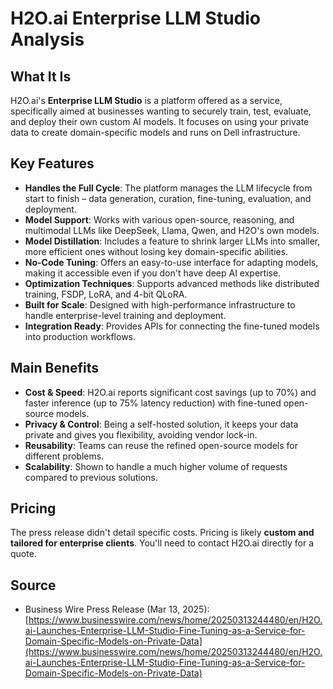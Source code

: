 # H2O.ai Enterprise LLM Studio Analysis

## What It Is
H2O.ai's **Enterprise LLM Studio** is a platform offered as a service, specifically aimed at businesses wanting to securely train, test, evaluate, and deploy their own custom AI models. It focuses on using your private data to create domain-specific models and runs on Dell infrastructure.

## Key Features
*   **Handles the Full Cycle**: The platform manages the LLM lifecycle from start to finish – data generation, curation, fine-tuning, evaluation, and deployment.
*   **Model Support**: Works with various open-source, reasoning, and multimodal LLMs like DeepSeek, Llama, Qwen, and H2O's own models.
*   **Model Distillation**: Includes a feature to shrink larger LLMs into smaller, more efficient ones without losing key domain-specific abilities.
*   **No-Code Tuning**: Offers an easy-to-use interface for adapting models, making it accessible even if you don't have deep AI expertise.
*   **Optimization Techniques**: Supports advanced methods like distributed training, FSDP, LoRA, and 4-bit QLoRA.
*   **Built for Scale**: Designed with high-performance infrastructure to handle enterprise-level training and deployment.
*   **Integration Ready**: Provides APIs for connecting the fine-tuned models into production workflows.

## Main Benefits
*   **Cost & Speed**: H2O.ai reports significant cost savings (up to 70%) and faster inference (up to 75% latency reduction) with fine-tuned open-source models.
*   **Privacy & Control**: Being a self-hosted solution, it keeps your data private and gives you flexibility, avoiding vendor lock-in.
*   **Reusability**: Teams can reuse the refined open-source models for different problems.
*   **Scalability**: Shown to handle a much higher volume of requests compared to previous solutions.

## Pricing
The press release didn't detail specific costs. Pricing is likely **custom and tailored for enterprise clients**. You'll need to contact H2O.ai directly for a quote.

## Source
*   Business Wire Press Release (Mar 13, 2025): [https://www.businesswire.com/news/home/20250313244480/en/H2O.ai-Launches-Enterprise-LLM-Studio-Fine-Tuning-as-a-Service-for-Domain-Specific-Models-on-Private-Data](https://www.businesswire.com/news/home/20250313244480/en/H2O.ai-Launches-Enterprise-LLM-Studio-Fine-Tuning-as-a-Service-for-Domain-Specific-Models-on-Private-Data)